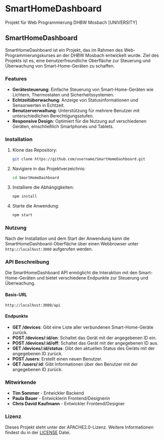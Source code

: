 # SmartHomeDashboard
Projekt für Web Programmierung DHBW Mosbach
[UNIVERSITY]

## SmartHomeDashboard

SmartHomeDashboard ist ein Projekt, das im Rahmen des Web-Programmierungskurses an der DHBW Mosbach entwickelt wurde. Ziel des Projekts ist es, eine benutzerfreundliche Oberfläche zur Steuerung und Überwachung von Smart-Home-Geräten zu schaffen.

### Features

- **Gerätesteuerung**: Einfache Steuerung von Smart-Home-Geräten wie Lichtern, Thermostaten und Sicherheitssystemen.
- **Echtzeitüberwachung**: Anzeige von Statusinformationen und Sensorwerten in Echtzeit.
- **Benutzerverwaltung**: Unterstützung für mehrere Benutzer mit unterschiedlichen Berechtigungsstufen.
- **Responsive Design**: Optimiert für die Nutzung auf verschiedenen Geräten, einschließlich Smartphones und Tablets.

### Installation

1. Klone das Repository:
    ```bash
    git clone https://github.com/username/SmartHomeDashboard.git
    ```
2. Navigiere in das Projektverzeichnis:
    ```bash
    cd SmartHomeDashboard
    ```
3. Installiere die Abhängigkeiten:
    ```bash
    npm install
    ```
4. Starte die Anwendung:
    ```bash
    npm start
    ```

### Nutzung

Nach der Installation und dem Start der Anwendung kann die SmartHomeDashboard-Oberfläche über einen Webbrowser unter `http://localhost:3000` aufgerufen werden.

### API Beschreibung

Die SmartHomeDashboard API ermöglicht die Interaktion mit den Smart-Home-Geräten und bietet verschiedene Endpunkte zur Steuerung und Überwachung. 

#### Basis-URL

```
http://localhost:3000/api
```

#### Endpunkte

- **GET /devices**: Gibt eine Liste aller verbundenen Smart-Home-Geräte zurück.
- **POST /devices/:id/on**: Schaltet das Gerät mit der angegebenen ID ein.
- **POST /devices/:id/off**: Schaltet das Gerät mit der angegebenen ID aus.
- **GET /devices/:id/status**: Gibt den aktuellen Status des Geräts mit der angegebenen ID zurück.
- **POST /users**: Erstellt einen neuen Benutzer.
- **GET /users/:id**: Gibt Informationen über den Benutzer mit der angegebenen ID zurück.

### Mitwirkende

- **Tim Sommer** - Entwickler Backend
- **Paula Bauer** - Entwicklerin Frontend/Designerin
- **Chris David Kaufmann** - Entwickler Frontend/Designer

### Lizenz

Dieses Projekt steht unter der APACHE2.0-Lizenz. Weitere Informationen findest du in der [LICENSE](LICENSE) Datei.